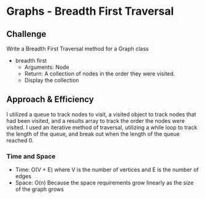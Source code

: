 # Graphs - Breadth First Traversal

<!-- Short summary or background information -->


## Challenge
<!-- Description of the challenge -->
Write a Breadth First Traversal method for a Graph class

- breadth first
  - Arguments: Node
  - Return: A collection of nodes in the order they were visited.
  - Display the collection


## Approach & Efficiency
<!-- What approach did you take? Why? What is the Big O space/time for this approach? -->

I utilized a queue to track nodes to visit, a visited object to track nodes that had been visited, and a results array to track the order the nodes were visited. I used an iterative method of traversal, utilizing a while loop to track the length of the queue, and break out when the length of the queue reached 0.

### Time and Space 
  - Time: O(V + E) where V is the number of vertices and E is the number of edges
  - Space: O(n) Because the space requirements grow linearly as the size of the graph grows

